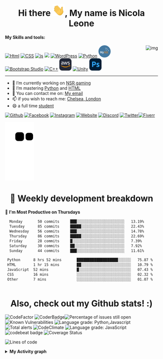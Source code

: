 
<h1 align="center"> Hi there <img src="https://raw.githubusercontent.com/ABSphreak/ABSphreak/master/gifs/Hi.gif" width="40px" />, My name is Nicola Leone</h1>




<h4><b>My Skills and tools:</b></h4>

<img align="right" src="https://user-images.githubusercontent.com/108899493/180130260-e42d087e-744c-4dca-83ca-49b5b073c1b3.png" alt="img"> 





[<img src='https://user-images.githubusercontent.com/96917595/152837779-2ec60249-35ab-4499-8424-0f1474cdfc85.svg' alt='Html' height='40'>](https://en.wikipedia.org/wiki/HTML)  [<img src='https://user-images.githubusercontent.com/96917595/152838083-82733425-fa7b-4939-b890-201a8a3266fe.svg' alt='CSS' height='40'>](https://en.wikipedia.org/wiki/CSS)  [<img src='https://user-images.githubusercontent.com/96917595/152838388-f756e45c-82f1-434d-802c-292668284c6c.svg' alt='js' height='40'>](https://en.wikipedia.org/wiki/JavaScript)  [<img src='https://i.stack.imgur.com/C9301.png' height='40' >](https://en.wikipedia.org/wiki/Bootstrap_(front-end_framework))  [<img src='https://user-images.githubusercontent.com/96917595/152838976-d7a81ec0-702a-4c0e-9492-cc9989f55174.svg' alt='WordPress' height='40'>](https://en.wikipedia.org/wiki/WordPress) [<img src='https://user-images.githubusercontent.com/96917595/152839303-3945d867-5edd-4ac7-ad00-512b40cacc6b.svg' alt='Python' height='40'>](https://en.wikipedia.org/wiki/Python_(programming_language)) [<img src='https://raw.githubusercontent.com/dgpugliese/MySQL-Icon/main/logo-mysql-26353.png' alt='SQL' height='40'>](https://en.wikipedia.org/wiki/MySQL) [<img src='https://upload.wikimedia.org/wikipedia/commons/9/92/Bootstrap_Studio_Logo.png' alt='Bootstrap Studio' height='40'>](https://en.wikipedia.org/wiki/Bootstrap_Studio) [<img src='https://user-images.githubusercontent.com/108899493/180408312-f2c5a51a-f277-40f0-9948-3f4a4cc29185.png' alt='C++' height='40'>](https://en.wikipedia.org/wiki/C++) [<img src='https://github.com/tandpfun/skill-icons/blob/main/icons/AWS-Dark.svg' alt='AWS' height='40' >](https://en.wikipedia.org/wiki/Amazon_Web_Services) [<img src='https://user-images.githubusercontent.com/108899493/180409149-354bc685-f2f6-4aee-b643-bf09d048ef5c.png' alt='Unity' height='40'>](https://en.wikipedia.org/wiki/Unity_(game_engine)) [<img src='https://github.com/tandpfun/skill-icons/blob/main/icons/Photoshop.svg' alt='Ps' height='40' >](https://en.wikipedia.org/wiki/https://en.wikipedia.org/wiki/Adobe_Photoshop)

- - - - - - - - - - - - - - - - - - - - - - - - - - - - - - - - - - - - - - - - - - - - - - - - - - - - - - - - - - - - - - 




- 🔭 I’m currently working on <a href="https://npmInicola90.github.io">NSR gaming</a>
- 🌱 I’m mastering <a href="https://en.wikipedia.org/wiki/Python_(programming_language)">Python</a> and <a href="https://en.wikipedia.org/wiki/HTML">HTML</a>
- 💬 You can contact me on: <a href="https://mail.google.com/mail/u/0/?to=nicolaleone.commercial@gmail.com&subject=Hey"> My email</a>
- 📫 if you wish to reach me: <a href="https://goo.gl/maps/w6pmKnydjWrr8YQd7"> Chelsea, London</a>
- 😄 a full time <a href="https://education.github.com/pack">student</a>
 



[<img src='https://user-images.githubusercontent.com/96917595/153748797-e8226337-756e-4878-bc6b-1540de28017f.svg' alt='Github' height='40'>](https://github.com/npmInicola90)  [<img src='https://user-images.githubusercontent.com/96917595/153748687-a2af1e4f-22e0-4226-bae8-6c11451973aa.svg' alt='Facebook' height='40'>](https://www.facebook.com/)  [<img src='https://user-images.githubusercontent.com/96917595/153748616-4ac789a7-80e5-4b1f-8069-fa3046fbe017.svg' alt='Instagram' height='40'>](https://www.instagram.com/dripler_89)  [<img src='https://user-images.githubusercontent.com/96917595/153748557-130749e2-9474-4099-a44b-0ef81985c011.svg' alt='Website' height='40'>](https://npmInicola90.github.io)  [<img src='https://user-images.githubusercontent.com/96917595/153748506-91b88e03-3127-4e97-a8bc-556e92f7f0c8.svg' alt='Discord' height='40'>](https://discord.gg/nrjefT9d)   [<img src='https://user-images.githubusercontent.com/96917595/153748401-fdd021a2-ba54-4bb8-a04c-01a4ec87329b.svg' alt='Twitter' height='40'>](https://twitter.com/NicolaL29699010)[<img src='https://user-images.githubusercontent.com/96917595/153748959-843260c4-bf62-4300-a060-07a21368588a.png' alt='Fiverr' height='40'>](https://www.fiverr.com/)







![Snake animation (custom)](https://github.com/npmInicola90/npmInicola90/blob/output/github-contribution-grid-snake.svg)
  
  
  
  



<h1 align="center"> Weekly development breakdown </h1>


📅 **I'm Most Productive on Thursdays** 

```text
  Monday       50 commits     ███░░░░░░░░░░░░░░░░░░░░░░   13.19% 
  Tuesday      85 commits     █████░░░░░░░░░░░░░░░░░░░░   22.43% 
  Wednesday    56 commits     ███░░░░░░░░░░░░░░░░░░░░░░   14.78% 
  Thursday     86 commits     █████░░░░░░░░░░░░░░░░░░░░   22.69%
  Friday       28 commits     █░░░░░░░░░░░░░░░░░░░░░░░░   7.39% 
  Saturday     30 commits     ██░░░░░░░░░░░░░░░░░░░░░░░   7.92% 
  Sunday       44 commits     ███░░░░░░░░░░░░░░░░░░░░░░   11.61% 

```
```text
 Python      8 hrs 52 mins       ███████████████████░░░░░░   75.87 %
 HTML        1 hr 15 mins        ██░░░░░░░░░░░░░░░░░░░░░░░   10.79 %
 JavaScript  52 mins             █░░░░░░░░░░░░░░░░░░░░░░░░   07.43 %
 CSS         16 mins             ░░░░░░░░░░░░░░░░░░░░░░░░░   02.32 %
 Other       7 mins              ░░░░░░░░░░░░░░░░░░░░░░░░░   01.07 %
 
 ```




<h1 align="center"> Also, check out my Github stats! :)</h1>
  
  ![CodeFactor](https://www.codefactor.io/repository/github/npminicola90/stock-prediction-price/badge) ![CoderBadge](https://api.codiga.io/project/34182/status/svg)![Percentage of issues still open](http://isitmaintained.com/badge/open/Naereen/badges.svg) ![Known Vulnerabilities](https://snyk.io/test/github/dwyl/hapi-auth-jwt2/badge.svg?targetFile=package.json) ![Language grade: Python,Javascript](https://img.shields.io/lgtm/grade/python/g/npmInicola90/Scientific-calculator-.svg?logo=lgtm&logoWidth=18) ![Total alerts](https://img.shields.io/lgtm/alerts/g/npmInicola90/npmInicola90.github.io.svg?logo=lgtm&logoWidth=18) ![CodeClimate](https://codeclimate.com/github/npmInicola90/Bank-account-text-game-/badges/gpa.svg) ![Language grade: JavaScript](https://img.shields.io/lgtm/grade/javascript/g/npmInicola90/npmInicola90.github.io.svg?logo=lgtm&logoWidth=18) ![codebeat badge](https://codebeat.co/badges/f7080893-9af7-4785-916c-d5fdbc67e26c) ![Coverage Status](https://coveralls.io/repos/boennemann/badges/badge.svg)
  
  ![Lines of code](https://img.shields.io/badge/From%20Hello%20World%20I%27ve%20Written-202%20Thousand%20lines%20of%20code-blue)  


  <details>
  <summary><b>My Activity graph</b></summary>
  <br/>

  
 ![activity graph](https://activity-graph.herokuapp.com/graph?username=npmInicola90&custom_title=Nikky's%20activity%20graph&theme=github-light&hide_border=true)

  <details>
  <summary><b>My GitHub stats</b></summary>
  <br/>


<img align="centre" src="https://github-readme-stats.vercel.app/api?username=npmInicola90&show_icons=true&theme=gotham" />
                                                                          
                                                                          
  <details>
  <summary><b>My GitHub streak</b></summary>
  <br/>

![GitHub Streak](http://github-readme-streak-stats.herokuapp.com?user=npmInicola90&theme=highcontrast&hide_border=true)

  
  
